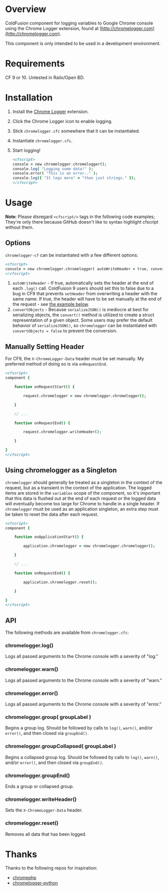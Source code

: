 Overview
===============

ColdFusion component for logging variables to Google Chrome console using the Chrome Logger extension, found at [http://chromelogger.com](http://chromelogger.com).

This component is only intended to be used in a development environment.

Requirements
===============

CF 9 or 10. Untested in Railo/Open BD.

Installation
===============

1. Install the [Chrome Logger](https://chrome.google.com/webstore/detail/chrome-logger/noaneddfkdjfnfdakjjmocngnfkfehhd) extension.
2. Click the Chrome Logger icon to enable logging.
3. Stick `chromelogger.cfc` somewhere that it can be instantiated.
4. Instantiate `chromelogger.cfc`.
5. Start logging!

	```cfml
	<cfscript>
	console = new chromelogger.chromelogger();
	console.log( "Logging some data!" );
	console.error( "This is an error.." );
	console.log({ "It logs more" = "than just strings." });
	</cfscript>
	```

Usage
===============

**Note**: Please disregard `<cfscript/>` tags in the following code examples; They're only there because GitHub doesn't like to syntax highlight cfscript without them.

Options
---------------

`chromelogger-cf` can be instantiated with a few different options:

```cfml
<cfscript>
console = new chromelogger.chromelogger( autoWriteHeader = true, convertObjects = true );
</cfscript>
```

1. `autoWriteHeader` - If true, automatically sets the header at the end of each `.log()` call. ColdFusion 9 users should set this to false due to a bug in CF9 that prevents `setHeader` from overwriting a header with the same name. If true, the header will have to be set manually at the end of the request - see [the example below](https://github.com/s992/chromelogger-cf#manually-setting-header).
2. `convertObjects` - Because `serializeJSON()` is mediocre at best for serializing objects, the `convert()` method is utilized to create a struct representation of a given object. Some users may prefer the default behavior of `serializeJSON()`, so `chromelogger` can be instantiated with `convertObjects = false` to prevent the conversion.

Manually Setting Header
---------------

For CF9, the `X-ChromeLogger-Data` header must be set manually. My preferred method of doing so is via `onRequestEnd`.

```cfml
<cfscript>
component {

	function onRequestStart() {

		request.chromelogger = new chromelogger.chromelogger();

	}

	// ...

	function onRequestEnd() {

		request.chromelogger.writeHeader();

	}

}
</cfscript>
```

Using chromelogger as a Singleton
---------------

`chromelogger` should generally be treated as a singleton in the context of the request, but as a transient in the context of the application. The logged items are stored in the `variables` scope of the component, so it's important that this data is flushed out at the end of each request or the logged data will eventually become too large for Chrome to handle in a single header. If `chromelogger` must be used as an application singleton, an extra step must be taken to reset the data after each request.

```cfml
<cfscript>
component {

	function onApplicationStart() {

		application.chromelogger = new chromelogger.chromelogger();

	}

	// ...

	function onRequestEnd() {

		application.chromelogger.reset();

	}

}
</cfscript>
```

API
---------------

The following methods are available from `chromelogger.cfc`:

### chromelogger.log()
Logs all passed arguments to the Chrome console with a severity of "log."

### chromelogger.warn()
Logs all passed arguments to the Chrome console with a severity of "warn."

### chromelogger.error()
Logs all passed arguments to the Chrome console with a severity of "error."

### chromelogger.group( groupLabel )
Begins a group log. Should be followed by calls to `log()`, `warn()`, and/or `error()`, and then closed via `groupEnd()`.

### chromelogger.groupCollapsed( groupLabel )
Begins a collapsed group log. Should be followed by calls to `log()`, `warn()`, and/or `error()`, and then closed via `groupEnd()`.

### chromelogger.groupEnd()
Ends a group or collapsed group.

### chromelogger.writeHeader()
Sets the `X-ChromeLogger-Data` header.

### chromelogger.reset()
Removes all data that has been logged.


Thanks
===============

Thanks to the following repos for inspiration:
 * [chromephp](https://github.com/ccampbell/chromephp)
 * [chromelogger-python](https://github.com/ccampbell/chromelogger-python)

